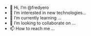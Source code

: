 - 👋 Hi, I’m @fredyero
- 👀 I’m interested in new technologies...
- 🌱 I’m currently learning ...
- 💞️ I’m looking to collaborate on ...
- 📫 How to reach me ...

<!---
fredyero/fredyero is a ✨ special ✨ repository because its `README.md` (this file) appears on your GitHub profile.
You can click the Preview link to take a look at your changes.
--->
